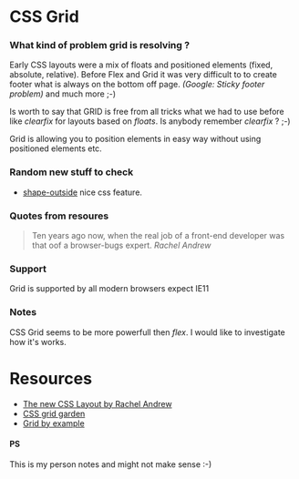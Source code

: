 # CSS Grid

### What kind of problem grid is resolving ?

Early CSS layouts were a mix of floats and positioned elements (fixed, absolute, relative).
Before Flex and Grid it was very difficult to to create footer what is always on the
bottom off page. _(Google: Sticky footer problem)_ and much more ;-)

Is worth to say that GRID is free from all tricks what we had to use before
like _clearfix_ for layouts based on _floats_. Is anybody remember _clearfix_ ? ;-)

Grid is allowing you to position elements in easy way without using positioned
elements etc.

### Random new stuff to check
* [shape-outside](https://developer.mozilla.org/en-US/docs/Web/CSS/shape-outside) nice css feature.

### Quotes from resoures
> Ten years ago now, when the real job of a front-end developer was that
oof a browser-bugs expert. <cite>Rachel Andrew</cite>


### Support
Grid is supported by all modern browsers expect IE11

### Notes
CSS Grid seems to be more powerfull then _flex_. I would like to investigate how it's works.

# Resources

* [The new CSS Layout by Rachel Andrew](https://abookapart.com/products/the-new-css-layout)
* [CSS grid garden](http://cssgridgarden.com/)
* [Grid by example](https://gridbyexample.com/)

#### PS

This is my person notes and might not make sense :-)
